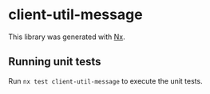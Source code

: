 # client-util-message

This library was generated with [Nx](https://nx.dev).

## Running unit tests

Run `nx test client-util-message` to execute the unit tests.
